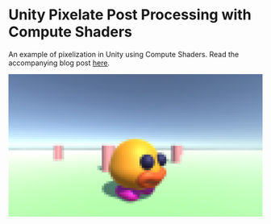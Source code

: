 # Unity Pixelate Post Processing with Compute Shaders
An example of pixelization in Unity using Compute Shaders. Read the accompanying blog post [here](https://bronsonzgeb.com/index.php/2021/07/17/pixelate-filter-post-processing-in-a-compute-shader/).

![Example](https://github.com/bzgeb/PixelatePostProcessing/blob/main/Screenshots/Example.png)
